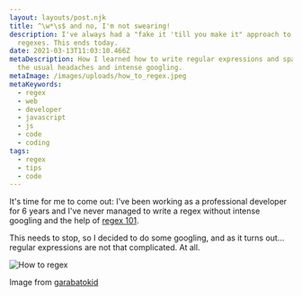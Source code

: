 ```yaml
---
layout: layouts/post.njk
title: ^\w*\s$ and no, I'm not swearing!
description: I've always had a "fake it 'till you make it" approach to writing
  regexes. This ends today.
date: 2021-03-13T11:03:10.466Z
metaDescription: How I learned how to write regular expressions and spare myself
  the usual headaches and intense googling.
metaImage: /images/uploads/how_to_regex.jpeg
metaKeywords:
  - regex
  - web
  - developer
  - javascript
  - js
  - code
  - coding
tags:
  - regex
  - tips
  - code
---
```

It's time for me to come out: I've been working as a professional developer for 6 years and I've never managed to write a regex without intense googling and the help of [regex 101](https://regex101.com/).

This needs to stop, so I decided to do some googling, and as it turns out... regular expressions are not that complicated. At all.

![How to regex](/images/uploads/how_to_regex.jpeg "How to regex")


<span class="image__description">Image from [garabatokid](https://twitter.com/garabatokid)</span>